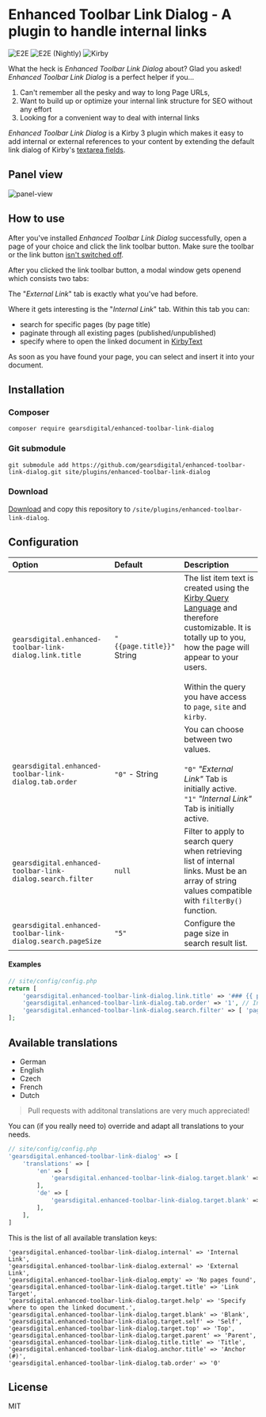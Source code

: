 # Enhanced Toolbar Link Dialog - A plugin to handle internal links

![E2E](https://github.com/gearsdigital/enhanced-toolbar-link-dialog/workflows/E2E/badge.svg) ![E2E (Nightly)](https://github.com/gearsdigital/enhanced-toolbar-link-dialog/workflows/E2E%20(Nightly)/badge.svg) ![Kirby](https://img.shields.io/badge/Kirby-3.4.5-%23)

What the heck is *Enhanced Toolbar Link Dialog* about? Glad you asked! *Enhanced Toolbar Link Dialog* is a perfect helper if you…

1. Can't remember all the pesky and way to long Page URLs,
2. Want to build up or optimize your internal link structure for SEO without any effort
3. Looking for a convenient way to deal with internal links

*Enhanced Toolbar Link Dialog* is a Kirby 3 plugin which makes it easy to add internal or external references to your content by extending the default link dialog of Kirby's [textarea fields](https://getkirby.com/docs/reference/panel/fields/textarea#toolbar).

## Panel view

![panel-view](https://user-images.githubusercontent.com/965069/72836833-a97fc600-3c8d-11ea-958f-76af3d919ec4.gif)

## How to use

After you've installed *Enhanced Toolbar Link Dialog* successfully, open a page of your choice and click the link toolbar button. Make sure the toolbar or the link button [isn't switched off](https://getkirby.com/docs/reference/panel/fields/textarea#toolbar__disabling-the-toolbar).

After you clicked the link toolbar button, a modal window gets openend which consists two tabs:

The "*External Link*" tab is exactly what you've had before.

Where it gets interesting is the "*Internal Link*" tab. Within this tab you can:

- search for specific pages (by page title)
- paginate through all existing pages (published/unpublished)
- specify where to open the linked document in [KirbyText](https://getkirby.com/docs/reference/text/kirbytags)

As soon as you have found your page, you can select and insert it into your document.

## Installation

### Composer

```
composer require gearsdigital/enhanced-toolbar-link-dialog
```

### Git submodule

```
git submodule add https://github.com/gearsdigital/enhanced-toolbar-link-dialog.git site/plugins/enhanced-toolbar-link-dialog
```

### Download

[Download](https://github.com/gearsdigital/enhanced-toolbar-link-dialog/releases/latest) and copy this repository to `/site/plugins/enhanced-toolbar-link-dialog`.

## Configuration

| Option | Default | Description |
|:---|:---|:---|
| `gearsdigital.enhanced-toolbar-link-dialog.link.title ` | `"{{page.title}}"` String | The list item text is created using the [Kirby Query Language](https://getkirby.com/docs/guide/blueprints/query-language) and therefore customizable. It is totally up to you, how the page will appear to your users.<br><br>Within the query you have access to `page`, `site` and `kirby`. |
| `gearsdigital.enhanced-toolbar-link-dialog.tab.order ` | `"0"` - String |  You can choose between two values. <br><br>`"0"` _"External Link"_ Tab is initially active.<br>`"1"` _"Internal Link"_ Tab is initially active.|
| `gearsdigital.enhanced-toolbar-link-dialog.search.filter ` | `null` | Filter to apply to search query when retrieving list of internal links. Must be an array of string values compatible with `filterBy()` function. |
| `gearsdigital.enhanced-toolbar-link-dialog.search.pageSize ` | `"5"` | Configure the page size in search result list. |

#### Examples
```php
// site/config/config.php
return [
    'gearsdigital.enhanced-toolbar-link-dialog.link.title' => '### {{ page.title }} ###',
    'gearsdigital.enhanced-toolbar-link-dialog.tab.order' => '1', // Internal Link Tab is active
    'gearsdigital.enhanced-toolbar-link-dialog.search.filter' => [ 'page_type', '==', 'textpage' ]
];
```

## Available translations

- German
- English
- Czech
- French
- Dutch

> Pull requests with additonal translations are very much appreciated!

You can (if you really need to) override and adapt all translations to your needs.

```php
// site/config/config.php
'gearsdigital.enhanced-toolbar-link-dialog' => [
    'translations' => [
        'en' => [
            'gearsdigital.enhanced-toolbar-link-dialog.target.blank' => 'Open in new window'
        ],
        'de' => [
            'gearsdigital.enhanced-toolbar-link-dialog.target.blank' => 'Im neuen Fenster öffnen'
        ],
    ],
]
```

This is the list of all available translation keys:

```
'gearsdigital.enhanced-toolbar-link-dialog.internal' => 'Internal Link',
'gearsdigital.enhanced-toolbar-link-dialog.external' => 'External Link',
'gearsdigital.enhanced-toolbar-link-dialog.empty' => 'No pages found',
'gearsdigital.enhanced-toolbar-link-dialog.target.title' => 'Link Target',
'gearsdigital.enhanced-toolbar-link-dialog.target.help' => 'Specify where to open the linked document.',
'gearsdigital.enhanced-toolbar-link-dialog.target.blank' => 'Blank',
'gearsdigital.enhanced-toolbar-link-dialog.target.self' => 'Self',
'gearsdigital.enhanced-toolbar-link-dialog.target.top' => 'Top',
'gearsdigital.enhanced-toolbar-link-dialog.target.parent' => 'Parent',
'gearsdigital.enhanced-toolbar-link-dialog.title.title' => 'Title',
'gearsdigital.enhanced-toolbar-link-dialog.anchor.title' => 'Anchor (#)',
'gearsdigital.enhanced-toolbar-link-dialog.tab.order' => '0'
```

## License

MIT
